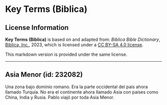 # Key Terms (Biblica)

## License Information

**Key Terms (Biblica)** is based on and adapted from: _Biblica Bible Dictionary_, [Biblica, Inc.](https://www.biblica.com/), 2023, which is licensed under a [CC BY-SA 4.0 license](https://creativecommons.org/licenses/by-sa/4.0/legalcode.en).

This markdown version is provided under the same license.



--------------------------------

## Asia Menor (id: 232082)

Una zona bajo dominio romano. Era la parte occidental del país ahora llamado Turquía. No era el continente ahora llamado Asia con países como China, India y Rusia. Pablo viajó por toda Asia Menor.



